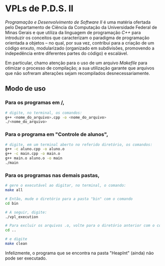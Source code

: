 # VPLs de P.D.S. II

*Programação e Desenvolvimento de Software II* é uma matéria ofertada pelo Departamento de Ciência da Computação da Universidade Federal de Minas Gerais 
e que utiliza da linguagem de programação *C++* para introduzir os conceitos que caracterizam o paradigma de programação orientada a objetos – no qual, por sua vez, 
contribui para a criação de um código enxuto, modularizado (organizado em subdivisões, promovendo a indepedência entre diferentes partes do código) e escalável.

Em particular, chamo atenção para o uso de um arquivo *Makefile* para otimizar o processo de compilação; a sua utilização garante que arquivos que não sofreram alterações sejam recompilados desnecessariamente.

## Modo de uso

### Para os programas em /,

```bash
# digite, no terminal, os comandos:
g++ <nome_do_arquivo>.cpp -o <nome_do_arquivo>
./<nome_do_arquivo>
```

### Para o programa em "Controle de alunos",

```bash
# digite, em um terminal aberto no referido diretório, os comandos:
g++ -c aluno.cpp -o aluno.o
g++ -c main.cpp -o main.o
g++ main.o aluno.o -o main
./main
```

### Para os programas nas demais pastas,

```bash
# gere o executável ao digitar, no terminal, o comando:
make all
```

```bash
# Então, mude o diretório para a pasta "bin" com o comando
cd bin
```

```bash
# A seguir, digite:
./vpl_execution
```

```bash
# Para excluir os arquivos .o, volte para o diretório anterior com o comando
cd ..
```

```bash
# e digite 
make clean
```

Infelizmente, o programa que se encontra na pasta "HeapInt" (ainda) não pode ser executado.
